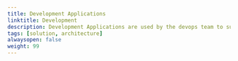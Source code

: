 ```yaml
---
title: Development Applications
linktitle: Development 
description: Development Applications are used by the devops team to support the different development capabilities required
tags: [solution, architecture]
alwaysopen: false
weight: 99
---
```



## 